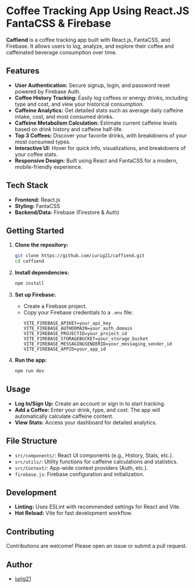 # Coffee Tracking App Using React.JS FantaCSS & Firebase

**Caffiend** is a coffee tracking app built with React.js, FantaCSS, and Firebase. It allows users to log, analyze, and explore their coffee and caffeinated beverage consumption over time.

## Features

- **User Authentication:** Secure signup, login, and password reset powered by Firebase Auth.
- **Coffee History Tracking:** Easily log coffees or energy drinks, including type and cost, and view your historical consumption.
- **Caffeine Analytics:** Get detailed stats such as average daily caffeine intake, cost, and most consumed drinks.
- **Caffeine Metabolism Calculation:** Estimate current caffeine levels based on drink history and caffeine half-life.
- **Top 3 Coffees:** Discover your favorite drinks, with breakdowns of your most consumed types.
- **Interactive UI:** Hover for quick info, visualizations, and breakdowns of your coffee stats.
- **Responsive Design:** Built using React and FantaCSS for a modern, mobile-friendly experience.

## Tech Stack

- **Frontend:** React.js
- **Styling:** FantaCSS
- **Backend/Data:** Firebase (Firestore & Auth)

## Getting Started

1. **Clone the repository:**
   ```bash
   git clone https://github.com/iurig21/caffiend.git
   cd caffiend
   ```

2. **Install dependencies:**
   ```bash
   npm install
   ```

3. **Set up Firebase:**
   - Create a Firebase project.
   - Copy your Firebase credentials to a `.env` file:
     ```
     VITE_FIREBASE_APIKEY=your_api_key
     VITE_FIREBASE_AUTHDOMAIN=your_auth_domain
     VITE_FIREBASE_PROJECTID=your_project_id
     VITE_FIREBASE_STORAGEBUCKET=your_storage_bucket
     VITE_FIREBASE_MESSAGINGSENDERID=your_messaging_sender_id
     VITE_FIREBASE_APPID=your_app_id
     ```

4. **Run the app:**
   ```bash
   npm run dev
   ```

## Usage

- **Log In/Sign Up:** Create an account or sign in to start tracking.
- **Add a Coffee:** Enter your drink, type, and cost. The app will automatically calculate caffeine content.
- **View Stats:** Access your dashboard for detailed analytics.

## File Structure

- `src/components/`: React UI components (e.g., History, Stats, etc.).
- `src/utils/`: Utility functions for caffeine calculations and statistics.
- `src/Context/`: App-wide context providers (Auth, etc.).
- `firebase.js`: Firebase configuration and initialization.

## Development

- **Linting:** Uses ESLint with recommended settings for React and Vite.
- **Hot Reload:** Vite for fast development workflow.

## Contributing

Contributions are welcome! Please open an issue or submit a pull request.

## Author

- [iurig21](https://github.com/iurig21)
